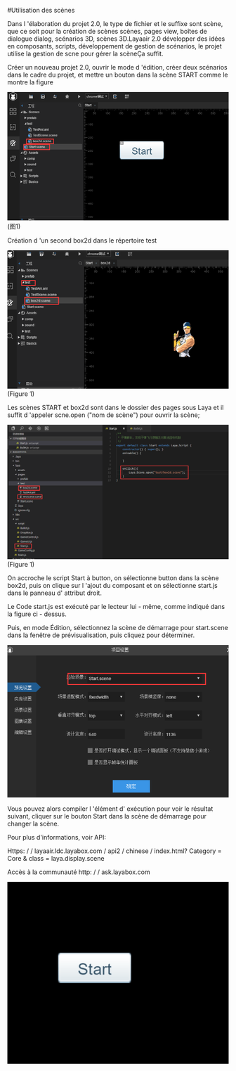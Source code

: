 #Utilisation des scènes

Dans l 'élaboration du projet 2.0, le type de fichier et le suffixe sont scène, que ce soit pour la création de scènes scènes, pages view, boîtes de dialogue dialog, scénarios 3D, scènes 3D.Layaair 2.0 développer des idées en composants, scripts, développement de gestion de scénarios, le projet utilise la gestion de scne pour gérer la scèneÇa suffit.



Créer un nouveau projet 2.0, ouvrir le mode d 'édition, créer deux scénarios dans le cadre du projet, et mettre un bouton dans la scène START comme le montre la figure



![1](img\1.png)(图1)




Création d 'un second box2d dans le répertoire test

![1](img\2.png)(Figure 1)

Les scènes START et box2d sont dans le dossier des pages sous Laya et il suffit d 'appeler scne.open ("nom de scène") pour ouvrir la scène;

![1](img\3.png)(Figure 1)

On accroche le script Start à button, on sélectionne button dans la scène box2d, puis on clique sur l 'ajout du composant et on sélectionne start.js dans le panneau d' attribut droit.

Le Code start.js est exécuté par le lecteur lui - même, comme indiqué dans la figure ci - dessus.

Puis, en mode Édition, sélectionnez la scène de démarrage pour start.scene dans la fenêtre de prévisualisation, puis cliquez pour déterminer.

![1](img\4.png)



Vous pouvez alors compiler l 'élément d' exécution pour voir le résultat suivant, cliquer sur le bouton Start dans la scène de démarrage pour changer la scène.

Pour plus d'informations, voir API:

Https: / / layaair.ldc.layabox.com / api2 / chinese / index.html? Category = Core & class = laya.display.scene

Accès à la communauté http: / / ask.layabox.com

![1](img\ide.gif)